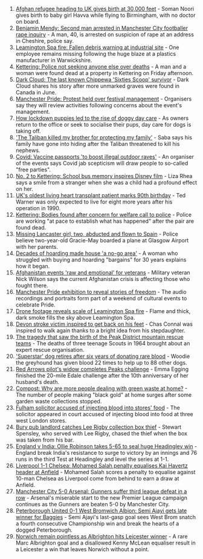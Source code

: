 1. [Afghan refugee heading to UK gives birth at 30,000 feet](https://www.bbc.co.uk/news/uk-58371252?at_medium=RSS&at_campaign=KARANGA) - Soman Noori gives birth to baby girl Havva while flying to Birmingham, with no doctor on board.
2. [Benjamin Mendy: Second man arrested in Manchester City footballer rape inquiry](https://www.bbc.co.uk/news/uk-england-manchester-58369654?at_medium=RSS&at_campaign=KARANGA) - A man, 40, is arrested on suspicion of rape at an address in Cheshire, police say.
3. [Leamington Spa fire: Fallen debris warning at industrial site](https://www.bbc.co.uk/news/uk-england-coventry-warwickshire-58359278?at_medium=RSS&at_campaign=KARANGA) - One employee remains missing following the huge blaze at a plastics manufacturer in Warwickshire.
4. [Kettering: Police not seeking anyone else over deaths](https://www.bbc.co.uk/news/uk-england-northamptonshire-58374969?at_medium=RSS&at_campaign=KARANGA) - A man and a woman were found dead at a property in Kettering on Friday afternoon.
5. [Dark Cloud: The last known Chippewa 'Sixties Scoop' survivor](https://www.bbc.co.uk/news/uk-england-bristol-58159037?at_medium=RSS&at_campaign=KARANGA) - Dark Cloud shares his story after more unmarked graves were found in Canada in June.
6. [Manchester Pride: Protest held over festival management](https://www.bbc.co.uk/news/uk-england-manchester-58369410?at_medium=RSS&at_campaign=KARANGA) - Organisers say they will review activities following concerns about the event's management.
7. [How lockdown puppies led to the rise of doggy day care](https://www.bbc.co.uk/news/uk-england-nottinghamshire-58280724?at_medium=RSS&at_campaign=KARANGA) - As owners return to the office or seek to socialise their pups, day care for dogs is taking off.
8. ['The Taliban killed my brother for protecting my family'](https://www.bbc.co.uk/news/uk-england-london-58331414?at_medium=RSS&at_campaign=KARANGA) - Saba says his family have gone into hiding after the Taliban threatened to kill his nephews.
9. [Covid: Vaccine passports 'to boost illegal outdoor raves'](https://www.bbc.co.uk/news/uk-england-58249698?at_medium=RSS&at_campaign=KARANGA) - An organiser of the events says Covid jab scepticism will draw people to so-called "free parties".
10. [No. 2 to Kettering: School bus memory inspires Disney film](https://www.bbc.co.uk/news/uk-england-northamptonshire-58306416?at_medium=RSS&at_campaign=KARANGA) - Liza Rhea says a smile from a stranger when she was a child had a profound effect on her.
11. [UK's oldest living heart transplant patient marks 90th birthday](https://www.bbc.co.uk/news/uk-england-cambridgeshire-58361917?at_medium=RSS&at_campaign=KARANGA) - Ted Warner was only expected to live for eight more years after his operation in 1990.
12. [Kettering: Bodies found after concern for welfare call to police](https://www.bbc.co.uk/news/uk-england-northamptonshire-58368089?at_medium=RSS&at_campaign=KARANGA) - Police are working "at pace to establish what has happened" after the pair are found dead.
13. [Missing Lancaster girl, two, abducted and flown to Spain](https://www.bbc.co.uk/news/uk-england-lancashire-58361471?at_medium=RSS&at_campaign=KARANGA) - Police believe two-year-old Gracie-May boarded a plane at Glasgow Airport with her parents.
14. [Decades of hoarding made house 'a no-go area'](https://www.bbc.co.uk/news/uk-england-essex-58361528?at_medium=RSS&at_campaign=KARANGA) - A woman who struggled with buying and hoarding "bargains" for 30 years explains how it began.
15. [Afghanistan events 'raw and emotional' for veterans](https://www.bbc.co.uk/news/uk-england-northamptonshire-58362189?at_medium=RSS&at_campaign=KARANGA) - Military veteran Nick Wilson says the current Afghanistan crisis is affecting those who fought there.
16. [Manchester Pride exhibition to reveal stories of freedom](https://www.bbc.co.uk/news/uk-england-manchester-58358987?at_medium=RSS&at_campaign=KARANGA) - The audio recordings and portraits form part of a weekend of cultural events to celebrate Pride.
17. [Drone footage reveals scale of Leamington Spa fire](https://www.bbc.co.uk/news/uk-england-coventry-warwickshire-58358533?at_medium=RSS&at_campaign=KARANGA) - Flame and thick, dark smoke fills the sky above Leamington Spa.
18. [Devon stroke victim inspired to get back on his feet](https://www.bbc.co.uk/news/uk-england-devon-58353362?at_medium=RSS&at_campaign=KARANGA) - Chas Connal was inspired to walk again thanks to a bright idea from his stepdaughter.
19. [The tragedy that saw the birth of the Peak District mountain rescue teams](https://www.bbc.co.uk/news/uk-england-derbyshire-58335440?at_medium=RSS&at_campaign=KARANGA) - The deaths of three teenage Scouts in 1964 brought about an expert rescue organisation.
20. ['Superstar' dog retires after six years of donating rare blood](https://www.bbc.co.uk/news/uk-england-leicestershire-58354825?at_medium=RSS&at_campaign=KARANGA) - Woodie the greyhound has given blood 22 times to help up to 88 other dogs.
21. [Red Arrows pilot's widow completes Peaks challenge](https://www.bbc.co.uk/news/uk-england-derbyshire-58351291?at_medium=RSS&at_campaign=KARANGA) - Emma Egging finished the 20-mile Edale challenge after the 10th anniversary of her husband's death.
22. [Compost: Why are more people dealing with green waste at home?](https://www.bbc.co.uk/news/uk-england-58261972?at_medium=RSS&at_campaign=KARANGA) - The number of people making "black gold" at home surges after some garden waste collections stopped.
23. [Fulham solicitor accused of injecting blood into stores' food](https://www.bbc.co.uk/news/uk-england-london-58351768?at_medium=RSS&at_campaign=KARANGA) - The solicitor appeared in court accused of injecting blood into food at three west London stores.
24. [Bury pub landlord catches Lee Rigby collection box thief](https://www.bbc.co.uk/news/uk-england-manchester-58359182?at_medium=RSS&at_campaign=KARANGA) - Stewart Spensley, who served with Lee Rigby, chased the thief when the box was taken from his bar.
25. [England v India: Ollie Robinson takes 5-65 to seal huge Headingley win](https://www.bbc.co.uk/sport/cricket/58363453?at_medium=RSS&at_campaign=KARANGA) - England break India's resistance to surge to victory by an innings and 76 runs in the third Test at Headingley and level the series at 1-1.
26. [Liverpool 1-1 Chelsea: Mohamed Salah penalty equalises Kai Havertz header at Anfield](https://www.bbc.co.uk/sport/football/58289649?at_medium=RSS&at_campaign=KARANGA) - Mohamed Salah scores a penalty to equalise against 10-man Chelsea as Liverpool come from behind to earn a draw at Anfield.
27. [Manchester City 5-0 Arsenal: Gunners suffer third league defeat in a row](https://www.bbc.co.uk/sport/football/58289653?at_medium=RSS&at_campaign=KARANGA) - Arsenal's miserable start to the new Premier League campaign continues as the Gunners are beaten 5-0 by Manchester City.
28. [Peterborough United 0-1 West Bromwich Albion: Semi Ajayi gets late winner for Baggies](https://www.bbc.co.uk/sport/football/58289353?at_medium=RSS&at_campaign=KARANGA) - Semi Ajayi's last-gasp goal sees West Brom snatch a fourth consecutive Championship win and break the hearts of a dogged Peterborough.
29. [Norwich remain pointless as Albrighton hits Leicester winner](https://www.bbc.co.uk/sport/football/58289651?at_medium=RSS&at_campaign=KARANGA) - A rare Marc Albrighton goal and a disallowed Kenny McLean equaliser result in a Leicester a win that leaves Norwich without a point.
